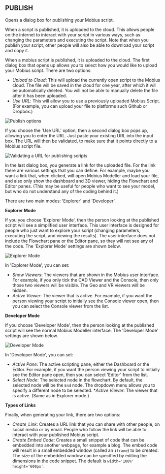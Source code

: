 ## PUBLISH

Opens a dialog box for publishing your Mobius script.

When a script is published, it is uploaded to the cloud. This allows people on the internet to
interact with your script in various ways, such as changing the parameters and executing the script.
Note that when you publish your script, other people will also be able to download your script and
copy it.

When a mobius script is published, it is uploaded to the cloud. The first dialog box that opens up
allows you to select how you would like to upload your Mobius script. There are two options:
* _Upload to Cloud_: This will upload the currently open script to the Mobius cloud. The file will
  be saved in the cloud for one year, after which it will be automatically deleted. You will not be
  able to manually delete the file after it has been uploaded.
* _Use URL_: This will allow you to use a previously uploaded Mobius Script. (For example, you can
  upload your file to platforms such Github or Dropbox.) 

![Publish options](assets/typedoc-json/docUI/imgs/publish_start.png)

If you choose the 'Use URL' option, then a second dialog box pops up, allowing you to enter the URL.
Just paste your existing URL into the input box. The URL will then be validated, to make sure that
it points directly to a Mobius script file. 

![Validating a URL for publishing scripts](assets/typedoc-json/docUI/imgs/publish_url.png)

In the last dialog box, you generate a link for the uploaded file. For the link there are various
settings that you can define. For example, maybe you want a link that, when clicked, will open
Mobius Modeller and load your file, and also only show the dashboard and 3D viewer, hiding the
Flowchart and Editor panes. (This may be useful for people who want to see your model, but who do
not understand any of the coding behind it.)

There are two main modes: 'Explorer' and 'Developer'. 

**Explorer Mode**

If you you choose 'Explorer Mode', then the person looking at the published script will see a
simplified user interface. This user interface is designed for people who just want to explore your
script (changing parameters, executing the script, and viewing the results). The user interface does
not include the Flowchart pane or the Editor pane, so they will not see any of the code. The
'Explorer Mode' settings are shown below.

![Explorer Mode](assets/typedoc-json/docUI/imgs/publish_settings_explorer.png)

In 'Explorer Mode', you can set:
* _Show Viewers_: The viewers that are shown in the Mobius user interface. For example, if you only
  tick the CAD Viewer and the Console, then only those two viewers will be visible. The Geo and VR
  viewers will be hidden.
* _Active Viewer_: The viewer that is active. For example, if you want the person viewing your
  script to initially see the Console viewer open, then you can select the Console viewer from the
  list.

**Developer Mode**

If you choose 'Developer Mode', then the person looking at the published script will see the normal 
Mobius Modeller interface. The 'Developer Mode' settings are shown below.

![Developer Mode](assets/typedoc-json/docUI/imgs/publish_settings_developer.png)

In 'Developer Mode', you can set:
* _Active Pane_: The active scripting pane, either the Dashboard or the Editor. For example, if you
  want the person viewing your script to initially see the Editor pane open, then you can select
  'Editor' from the list.
* _Select Node_: The selected node in the flowchart. By default, the selected node will be the `End`
  node. The dropdown menu allows you to specify a different node to be selected. *_Active Viewer_:
  The viewer that is active. (Same as in Explorer mode.)

**Types of Links**

Finally, when generating your link, there are two options:
* _Create_Link_: Creates a URL link that you can share with other people, on social media or by
  email. People who follow the link will be able to interact with your published Mobius script.
* _Create Embed Code_: Creates a small snippet of code that can be embedded into another webpage,
  for example a blog. The embed code will result in a small embedded window (called an `iframe`) to
  be created. The size of the embedded window can be specified by editing the dimensions in the code
  snippet. The default is `width='100%' height='600px'`.